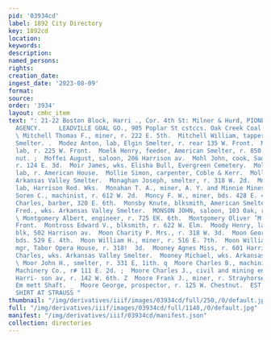 ```yaml
---
pid: '03934cd'
label: 1892 City Directory
key: 1892cd
location: 
keywords: 
description: 
named_persons: 
rights: 
creation_date: 
ingest_date: '2023-08-09'
format: 
source: 
order: '3934'
layout: cmhc_item
text: ": 21-22 Boston Block, Harri ., Cor. 4th St: Milner & Hurd, PIONEER INSURANCE
  AGENCY.     LEADVILLE GOAL GO., 905 Poplar St cstccs. Oak Creek Coal  MIT 194 MOO
  \ Mitchell Thomas F., miner, r. 222 E. 5th.  Mitchell William, tapper, American
  Smelter. .  Modez Anton, lab, Elgin Smelter, r. rear 135 W. Front.  Modez John,
  lab, r. 225 W. Front.  Moelk Henry, feeder, American Smelter, r. 850 Ww. Chest-
  nut. ;  Moffei August, saloon, 206 Harrison av.  Mohl John, cook, Saddle Rock Restaurant,
  r. 124 E. 3d.  Moir James, wks. Elisha Bull, Evergreen Cemetery.  Mollard William,
  lab, r. American House.  Mollie Simon, carpenter, Coble & Kerr.  Mollok Frank, wks.
  Arkansas Valley Smelter.  Monaghan Joseph, smelter, r. 318 W. 2d.  Monahan John,
  lab, Harrison Red. Wks.  Monahan T. A., miner, A. Y. and Minnie Mines.  Monberg
  Soren C., machinist, r. 612 W. 2d.  Moncy F. W., miner, bds. 428 E. 4th.  Monroe
  Charles, barber, 320 E. 6th.  Monsby Knute, blksmith, American Smelter.  Monson
  Fred., wks. Arkansas Valley Smelter.  MONSON JOHN, saloon, 103 Oak, r. 142 BE. 2d.
  \ Montgomery Albert, engineer, r. 725 EK. 6th.  Montgomery Oliver ’M., r. 702 W.
  Front.  Montross Edward V., blksmith, r. 622 W. Elm.  Moody Henry, lawyer, Emmet
  blk, 502 Harrison av.  Moon Charity P. Mrs., r. 318 W. 3d.  Moon George, miner,
  bds. 529 E. 4th.  Moon William H., miner, r. 516 E. 7th.  Moon William J., stage
  mgr, Tabor Opera House, r. 318!  3d.  Mooney Agnes Miss, r. 601 Harrison av.  Mooney
  Charles, wks. Arkansas Valley Smelter.  Mooney Michael, wks. Arkansas Valley Smelter.
  \ Moor John H., smelter, r. 331 E, 1ith. q  Moore Charles B., machinist, Moynaban
  Machinery Co., r# 111 E. 2d. ;  Moore Charles J., civil and mining engineer, 12,501
  Harri- son av, r. 142 W. 6th. Z  Moore Frank J., miner, r. Strayhorse rd. bel. Robert
  Em mett Shaft. _  Moore George, prospector, r. 125 W. Chestnut.  EST $1.00 DRESS
  SHIRT AT STRAUSS "
thumbnail: "/img/derivatives/iiif/images/03934cd/full/250,/0/default.jpg"
full: "/img/derivatives/iiif/images/03934cd/full/1140,/0/default.jpg"
manifest: "/img/derivatives/iiif/03934cd/manifest.json"
collection: directories
---
```

